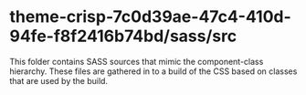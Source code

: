 # theme-crisp-7c0d39ae-47c4-410d-94fe-f8f2416b74bd/sass/src

This folder contains SASS sources that mimic the component-class hierarchy. These files
are gathered in to a build of the CSS based on classes that are used by the build.
